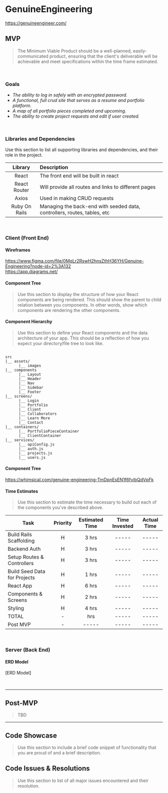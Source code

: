 # GenuineEngineering

https://genuineengineer.com/
<br>

## MVP

> The Minimum Viable Product should be a well-planned, easily-communicated product, ensuring that the client's deliverable will be achievable and meet specifications within the time frame estimated.

<br>

### Goals

- _The ability to log in safely with an encrypted password._
- _A functional, full crud site that serves as a resume and portfolio platform._
- _A map of all portfolio pieces completed and upcoming._
- _The ability to create project requests and edit if user created._

<br>

### Libraries and Dependencies

Use this section to list all supporting libraries and dependencies, and their role in the project. 

|     Library      | Description                                |
| :--------------: | :----------------------------------------- |
|  React        | The front end will be built in react |
|  React Router | Will provide all routes and links to different pages|
|  Axios        | Used in making CRUD requests|
|  Ruby On Rails| Managing the back-end with seeded data, controllers, routes, tables, etc |

<br>

### Client (Front End)

#### Wireframes

https://www.figma.com/file/0MqLr2RswH2hnsZthH36YH/Genuine-Engineering?node-id=2%3A132
<br>
https://app.diagrams.net/



#### Component Tree

> Use this section to display the structure of how your React components are being rendered. This should show the parent to child relation between you components. In other words, show which components are rendering the other components. 

#### Component Hierarchy

> Use this section to define your React components and the data architecture of your app. This should be a reflection of how you expect your directory/file tree to look like. 

``` structure

src
|__ assets/
      |__ images
|__ components
      |__ Layout
      |__ Header
      |__ Nav
      |__ Sidebar
      |__ Footer
|__ screens/
      |__ Login
      |__ Portfolio
      |__ Client
      |__ Collaborators
      |__ Learn More
      |__ Contact
|__ containers/
      |__ PortfolioPieceContainer
      |__ ClientContainer
|__ services/
      |__ apiConfig.js
      |__ auth.js
      |__ projects.js
      |__ users.js

```

#### Component Tree

https://whimsical.com/genuine-engineering-TmDpnEsEN1f6fvibQdVpFk


#### Time Estimates

> Use this section to estimate the time necessary to build out each of the components you've described above.

| Task                         | Priority | Estimated Time | Time Invested | Actual Time |
| ---------------------------- | :------: | :------------: | :-----------: | :---------: |
| Build Rails Scaffolding      |    H     |     3 hrs      |     -----     |    -----    |
| Backend Auth                 |    H     |     3 hrs      |     -----     |    -----    |
| Setup Routes & Controllers   |    H     |     3 hrs      |     -----     |    -----    |
| Build Seed Data for Projects |    H     |     1 hrs      |     -----     |    -----    |
| React App                    |    H     |     6 hrs      |     -----     |    -----    |
| Components & Screens         |    H     |     2 hrs      |     -----     |    -----    |
| Styling                      |    H     |     4 hrs      |     -----     |    -----    |
| TOTAL                        |    -     |      hrs       |     -----     |    -----    |
| Post MVP                     |    -     |     -----      |     -----     |    -----    |



<br>

### Server (Back End)

#### ERD Model

[ERD Model]

<br>

***

## Post-MVP

> TBD

***

## Code Showcase

> Use this section to include a brief code snippet of functionality that you are proud of and a brief description.

## Code Issues & Resolutions

> Use this section to list of all major issues encountered and their resolution.
